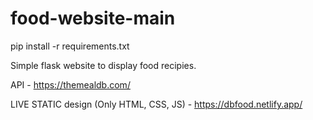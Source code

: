# food-website-main

pip install -r requirements.txt

Simple flask website to display food recipies. 

API - https://themealdb.com/

LIVE STATIC design (Only HTML, CSS, JS) - https://dbfood.netlify.app/
